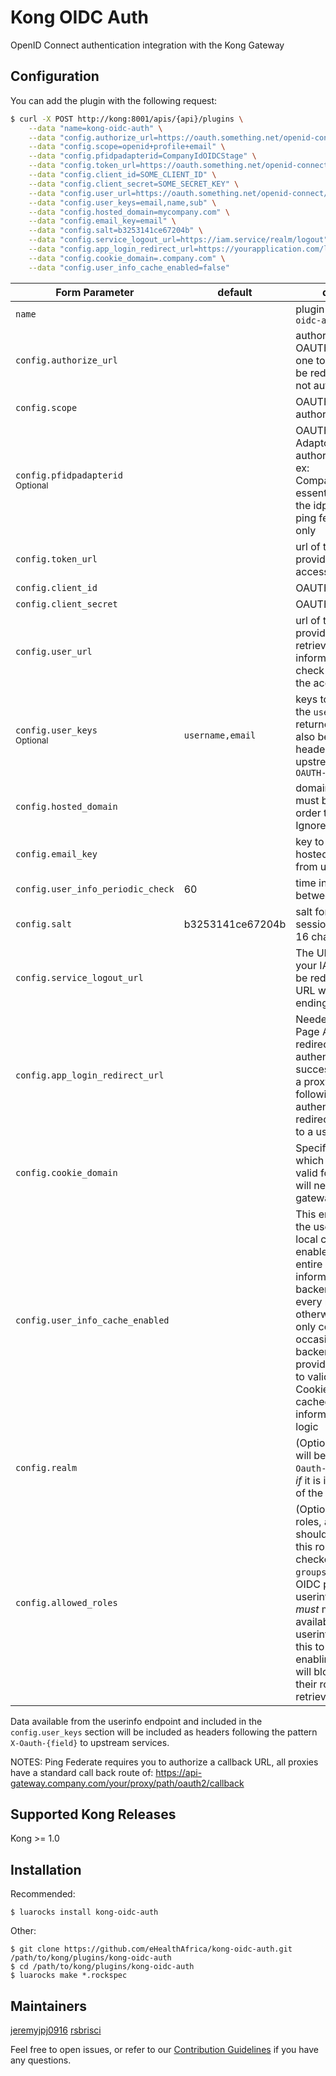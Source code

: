 # Kong OIDC Auth
OpenID Connect authentication integration with the Kong Gateway

## Configuration
You can add the plugin with the following request:

```bash
$ curl -X POST http://kong:8001/apis/{api}/plugins \
    --data "name=kong-oidc-auth" \
    --data "config.authorize_url=https://oauth.something.net/openid-connect/authorize" \
    --data "config.scope=openid+profile+email" \
    --data "config.pfidpadapterid=CompanyIdOIDCStage" \
    --data "config.token_url=https://oauth.something.net/openid-connect/token" \
    --data "config.client_id=SOME_CLIENT_ID" \
    --data "config.client_secret=SOME_SECRET_KEY" \
    --data "config.user_url=https://oauth.something.net/openid-connect/userinfo" \
    --data "config.user_keys=email,name,sub" \
    --data "config.hosted_domain=mycompany.com" \
    --data "config.email_key=email" \
    --data "config.salt=b3253141ce67204b" \
    --data "config.service_logout_url=https://iam.service/realm/logout" \
    --data "config.app_login_redirect_url=https://yourapplication.com/loggedin/dashboard" \
    --data "config.cookie_domain=.company.com" \
    --data "config.user_info_cache_enabled=false"
```

| Form Parameter | default | description |
| --- | --- | --- |
| `name` | | plugin name `kong-oidc-auth` |
| `config.authorize_url` | | authorization url of the OAUTH provider (the one to which you will be redirected when not authenticated) |
| `config.scope` | | OAUTH scope of the authorization request |
| `config.pfidpadapterid` <br /> <small>Optional</small> | | OAUTH PingFederate Adaptor ID of the authorization request ex: CompanyIdOIDCStage, essentially points to the idp environment, ping federate specific only |
| `config.token_url`| | url of the Oauth provider to request the access token |
| `config.client_id`| | OAUTH Client Id |
| `config.client_secret` | | OAUTH Client Secret |
| `config.user_url` | | url of the oauth provider used to retrieve user information and also check the validity of the access token |
| `config.user_keys` <br /> <small>Optional</small> | `username,email` | keys to extract from the `user_url` endpoint returned json, they will also be added to the headers of the upstream server as `X-OAUTH-XXX` |
| `config.hosted_domain` | | domain whose users must belong to in order to get logged in. Ignored if empty |
| `config.email_key` | | key to be checked for hosted domain, taken from userinfo endpoint |
| `config.user_info_periodic_check` | 60 | time in seconds between token checks |
| `config.salt` | b3253141ce67204b | salt for the user session token, must be 16 char alphanumeric |
| `config.service_logout_url` | | The URL for logouts in your IAM provider. Will be redirected to this URL when hitting urls ending in `/logout` |
| `config.app_login_redirect_url` | | Needed for Single Page Applications to redirect after initial authentication successful, otherwise a proxy request following initial authentication would redirect data directly to a users browser! |
| `config.cookie_domain` | | Specify the domain in which this cookie is valid for, realistically will need to match the gateway |
| `config.user_info_cache_enabled` | | This enables storing the userInfo in Kong local cache which enables sending the entire requested user information to the backend service upon every request, otherwise user info only comes back occasionally and backend api service providers are required to validate the EOAuth Cookie Session with cached user information within their logic |
| `config.realm` | | (Optional) This value will be passed as `X-Oauth-realm` _if and only if_ it is included as part of the request URL. |
| `config.allowed_roles` | | (Optional) An array of roles, any of which should grant access to this route. This will be checked against the `groups` field from your OIDC providers userinfo endpoint. You _must_ make roles available as userinfo.groups for this to work, otherwise enabling this option will block all users as their roles will not be retrievable. |

Data available from the userinfo endpoint and included in the `config.user_keys` section will be included as headers following the pattern `X-Oauth-{field}` to upstream services.

NOTES:
Ping Federate requires you to authorize a callback URL, all proxies have a standard call back route of:
https://api-gateway.company.com/your/proxy/path/oauth2/callback

## Supported Kong Releases
Kong >= 1.0

## Installation
Recommended:
```
$ luarocks install kong-oidc-auth
```
Other:
```
$ git clone https://github.com/eHealthAfrica/kong-oidc-auth.git /path/to/kong/plugins/kong-oidc-auth
$ cd /path/to/kong/plugins/kong-oidc-auth
$ luarocks make *.rockspec
```

## Maintainers
[jeremyjpj0916](https://github.com/jeremyjpj0916)
[rsbrisci](https://github.com/rsbrisci)

Feel free to open issues, or refer to our [Contribution Guidelines](CONTRIBUTING.md) if you have any questions.
